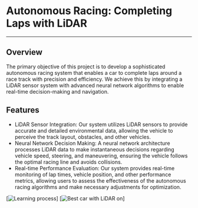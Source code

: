 # Autonomous Racing: Completing Laps with LiDAR

---

## Overview

The primary objective of this project is to develop a sophisticated autonomous racing system that enables a car to complete laps around a race track with precision and efficiency. We achieve this by integrating a LiDAR sensor system with advanced neural network algorithms to enable real-time decision-making and navigation.
 
## Features
* LiDAR Sensor Integration: Our system utilizes LiDAR sensors to provide accurate and detailed environmental data, allowing the vehicle to perceive the track layout, obstacles, and other vehicles.
* Neural Network Decision Making: A neural network architecture processes LiDAR data to make instantaneous decisions regarding vehicle speed, steering, and maneuvering, ensuring the vehicle follows the optimal racing line and avoids collisions.
* Real-time Performance Evaluation: Our system provides real-time monitoring of lap times, vehicle position, and other performance metrics, allowing users to assess the effectiveness of the autonomous racing algorithms and make necessary adjustments for optimization.

[![Learning process](https://drive.google.com/file/d/1LM4swQw5MVwdM_OmyDwrS0ZMYzKrh5ZO/view?usp=sharing)]
[![Best car with LiDAR on](https://drive.google.com/file/d/1I3fvv5NgbNeY34BsLonrbTZNmd56p1kM/view?usp=drive_link)]